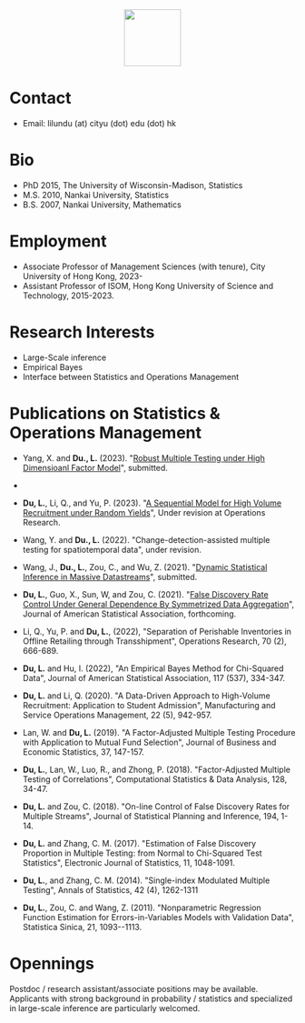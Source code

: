 <div id="header" align="center">
  <img src="https://media.giphy.com/media/M9gbBd9nbDrOTu1Mqx/giphy.gif" width="100"/>
</div>







# Contact 
- Email: lilundu (at) cityu (dot) edu (dot) hk

# Bio
- PhD 2015, The University of Wisconsin-Madison, Statistics
- M.S. 2010, Nankai University, Statistics
- B.S. 2007, Nankai University, Mathematics


# Employment
- Associate Professor of Management Sciences (with tenure), City University of Hong Kong, 2023-
- Assistant Professor of ISOM, Hong Kong University of Science and Technology, 2015-2023.



# Research Interests
- Large-Scale inference
- Empirical Bayes
- Interface between Statistics and Operations Management

# Publications on Statistics & Operations Management

- Yang, X. and **Du., L.** (2023). "[Robust Multiple Testing under High Dimensioanl Factor Model](https://arxiv.org/abs/2303.07631)", submitted.
- 
- **Du, L.**, Li, Q., and Yu, P. (2023). "[A Sequential Model for High Volume Recruitment under Random Yields](https://isom.hkust.edu.hk/files/OM/FacultyPublications/LiQing/SeRecruiting_August_2022.pdf)", Under revision at Operations Research.

- Wang, Y. and **Du., L.** (2022). "Change-detection-assisted multiple testing for spatiotemporal data", under revision.

- Wang, J., **Du., L.**, Zou, C., and Wu, Z. (2021). "[Dynamic Statistical Inference in Massive Datastreams](https://arxiv.org/abs/2111.01339#)", submitted.


- **Du, L.**, Guo, X., Sun, W, and Zou, C. (2021). "[False Discovery Rate Control Under General Dependence By Symmetrized Data Aggregation](https://doi.org/10.1080/01621459.2021.1945459)", Journal of American Statistical Association, forthcoming.

- Li, Q., Yu, P. and **Du, L.**, (2022), "Separation of Perishable Inventories in Offline Retailing through Transshipment", Operations Research, 70 (2), 666-689.

- **Du, L.** and Hu, I. (2022), "An Empirical Bayes Method for Chi-Squared Data", Journal of American Statistical Association, 117 (537), 334-347.


- **Du, L.** and Li, Q. (2020). "A Data-Driven Approach to High-Volume Recruitment: Application to Student Admission", Manufacturing and Service Operations Management, 22 (5), 942-957.

- Lan, W. and **Du, L.** (2019). "A Factor-Adjusted Multiple Testing Procedure with Application to Mutual Fund Selection", Journal of Business and Economic Statistics, 37, 147-157.

- **Du, L.**, Lan, W., Luo, R., and Zhong, P. (2018). "Factor-Adjusted Multiple Testing of Correlations", Computational Statistics \& Data Analysis, 128, 34-47.

- **Du, L.** and Zou, C. (2018). "On-line Control of False Discovery Rates for Multiple Streams", Journal of Statistical Planning and Inference, 194, 1-14.

- **Du, L.** and Zhang, C. M. (2017). "Estimation of False Discovery Proportion in Multiple Testing: from Normal to Chi-Squared Test Statistics", Electronic Journal of Statistics, 11, 1048-1091.

- **Du, L.**, and Zhang, C. M. (2014). "Single-index Modulated Multiple Testing", Annals of Statistics, 42 (4), 1262-1311

- **Du, L.**, Zou, C. and Wang, Z. (2011). "Nonparametric Regression Function Estimation for Errors-in-Variables Models with Validation Data", Statistica Sinica, 21, 1093--1113.





# Opennings 
Postdoc / research assistant/associate positions may be available. Applicants with strong background in probability / statistics and specialized in large-scale inference are particularly welcomed. 



<!---
dulilun/dulilun is a ✨ special ✨ repository because its `README.md` (this file) appears on your GitHub profile.
You can click the Preview link to take a look at your changes.
--->
